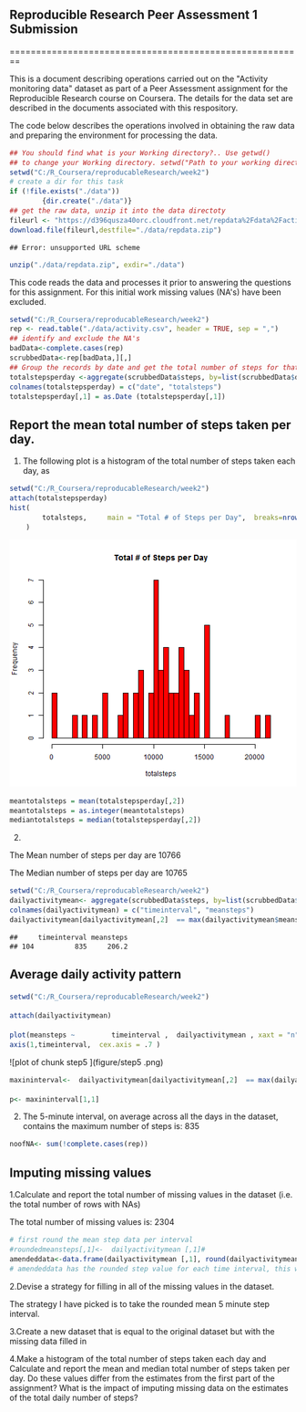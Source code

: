 ## Reproducible Research Peer Assessment 1 Submission
 
========================================================

This is a document describing operations carried out on the "Activity monitoring data"
dataset as part of a Peer Assessment assignment for the Reproducible Research course on Coursera.
The details for the data set are described in the documents associated with this respository.

The code below describes the operations involved in obtaining the raw data and preparing the environment for processing the data.



```r
## You should find what is your Working directory?.. Use getwd()
## to change your Working directory. setwd("Path to your working directory")
setwd("C:/R_Coursera/reproducableResearch/week2")
# create a dir for this task
if (!file.exists("./data")) 
        {dir.create("./data")}
## get the raw data, unzip it into the data directoty
fileurl <- "https://d396qusza40orc.cloudfront.net/repdata%2Fdata%2Factivity.zip"
download.file(fileurl,destfile="./data/repdata.zip")
```

```
## Error: unsupported URL scheme
```

```r
unzip("./data/repdata.zip", exdir="./data")
```


This code reads the data and processes it prior to answering the questions for this assignment.
For this initial work missing values (NA's) have been excluded.


```r
setwd("C:/R_Coursera/reproducableResearch/week2")
rep <- read.table("./data/activity.csv", header = TRUE, sep = ",")
## identify and exclude the NA's
badData<-complete.cases(rep)
scrubbedData<-rep[badData,][,] 
## Group the records by date and get the total number of steps for that day.
totalstepsperday <-aggregate(scrubbedData$steps, by=list(scrubbedData$date), FUN=sum)
colnames(totalstepsperday) = c("date", "totalsteps")
totalstepsperday[,1] = as.Date (totalstepsperday[,1])
```

## Report the mean total number of steps taken per day.

1) The following plot is a histogram of the total number of steps taken each day, as 


```r
setwd("C:/R_Coursera/reproducableResearch/week2")
attach(totalstepsperday)
hist(
        totalsteps, 	main = "Total # of Steps per Day",	breaks=nrow(totalstepsperday)	,	col="red"
	)
```

![plot of chunk step3](figure/step3.png) 

```r
meantotalsteps = mean(totalstepsperday[,2])
meantotalsteps = as.integer(meantotalsteps)
mediantotalsteps = median(totalstepsperday[,2])
```

2) 

The Mean number of steps per day are 10766    


The Median number of steps per day are 10765



```r
setwd("C:/R_Coursera/reproducableResearch/week2")
dailyactivitymean<- aggregate(scrubbedData$steps, by=list(scrubbedData$interval), FUN=mean)
colnames(dailyactivitymean) = c("timeinterval", "meansteps")
dailyactivitymean[dailyactivitymean[,2]  == max(dailyactivitymean$meansteps) ,]
```

```
##     timeinterval meansteps
## 104          835     206.2
```



## Average daily activity pattern


```r
setwd("C:/R_Coursera/reproducableResearch/week2")

attach(dailyactivitymean)

plot(meansteps ~         timeinterval ,  dailyactivitymean , xaxt = "n", type = "l")
axis(1,timeinterval,  cex.axis = .7 )
```

![plot of chunk step5 ](figure/step5 .png) 

```r
maxininterval<-  dailyactivitymean[dailyactivitymean[,2]  == max(dailyactivitymean$meansteps) ,]

p<- maxininterval[1,1]
```
2) The  5-minute interval, on average across all the days in the dataset, contains the maximum number of steps is: 835



```r
noofNA<- sum(!complete.cases(rep))
```


## Imputing missing values


1.Calculate and report the total number of missing values in the dataset (i.e. the total number of rows with NAs)

The total number of missing values is: 2304



```r
# first round the mean step data per interval 
#roundedmeansteps[,1]<-  dailyactivitymean [,1]#
amendeddata<-data.frame(dailyactivitymean [,1], round(dailyactivitymean[,2])) 
# amendeddata has the rounded step value for each time interval, this will be used to populate the na values
```



2.Devise a strategy for filling in all of the missing values in the dataset. 

The strategy I have picked is to take the rounded mean 5 minute step interval.





3.Create a new dataset that is equal to the original dataset but with the missing data filled in




4.Make a histogram of the total number of steps taken each day and Calculate and report the mean and median total number of steps taken per day. Do these values differ from the estimates from the first part of the assignment? What is the impact of imputing missing data on the estimates of the total daily number of steps?





